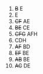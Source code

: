 1. ~~B~~ E
2. E
3. ~~CF~~ AE
4. ~~BE~~ CE
5. ~~CFG~~ AFH
6. CDH
7. ~~AF~~ BD
8. ~~EF~~ BE
9. ~~AB~~ BE
10. ~~AC~~ DE
